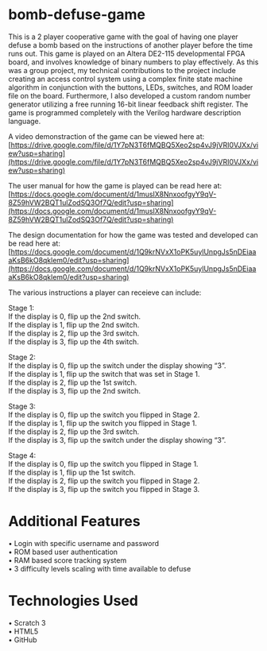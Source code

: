 # bomb-defuse-game
This is a 2 player cooperative game with the goal of having one player defuse a bomb based on the instructions of another player before the time runs out. This game is played on an Altera DE2-115 developmental FPGA board, and involves knowledge of binary numbers to play effectively. As this was a group project, my technical contributions to the project include creating an access control system using a complex finite state machine algorithm in conjunction with the buttons, LEDs, switches, and ROM loader file on the board. Furthermore, I also developed a custom random number generator utilizing a free running 16-bit linear feedback shift register. The game is programmed completely with the Verilog hardware description language.<br/>

A video demonstraction of the game can be viewed here at: [https://drive.google.com/file/d/1Y7pN3T6fMQBQ5Xeo2sp4vJ9jVRI0VJXx/view?usp=sharing](https://drive.google.com/file/d/1Y7pN3T6fMQBQ5Xeo2sp4vJ9jVRI0VJXx/view?usp=sharing)

The user manual for how the game is played can be read here at: [https://docs.google.com/document/d/1musIX8NnxoofgyY9qV-8Z59hVW2BQT1ulZodSQ3Of7Q/edit?usp=sharing](https://docs.google.com/document/d/1musIX8NnxoofgyY9qV-8Z59hVW2BQT1ulZodSQ3Of7Q/edit?usp=sharing)

The design documentation for how the game was tested and developed can be read here at: [https://docs.google.com/document/d/1Q9krNVxX1oPK5uylUnpgJs5nDEiaaaKsB6kO8qklem0/edit?usp=sharing](https://docs.google.com/document/d/1Q9krNVxX1oPK5uylUnpgJs5nDEiaaaKsB6kO8qklem0/edit?usp=sharing)

The various instructions a player can receieve can include:<br/>

Stage 1:</br>
If the display is 0, flip up the 2nd switch.</br>
If the display is 1, flip up the 2nd switch.</br>
If the display is 2, flip up the 3rd switch.</br>
If the display is 3, flip up the 4th switch.<br/>

Stage 2:</br>
If the display is 0, flip up the switch under the display showing “3”.</br>
If the display is 1, flip up the switch that was set in Stage 1.</br>
If the display is 2, flip up the 1st switch.</br>
If the display is 3, flip up the 2nd switch.</br>

Stage 3:</br>
If the display is 0, flip up the switch you flipped in Stage 2.</br>
If the display is 1, flip up the switch you flipped in Stage 1.</br>
If the display is 2, flip up the 3rd switch.</br>
If the display is 3, flip up the switch under the display showing “3”.<br/>

Stage 4:</br>
If the display is 0, flip up the switch you flipped in Stage 1.</br>
If the display is 1, flip up the 1st switch.</br>
If the display is 2, flip up the switch you flipped in Stage 2.</br>
If the display is 3, flip up the switch you flipped in Stage 3.<br/>

# Additional Features
 • Login with specific username and password<br/>
 • ROM based user authentication<br/>
 • RAM based score tracking system<br/>
 • 3 difficulty levels scaling with time available to defuse<br/>

# Technologies Used
 • Scratch 3<br/>
 • HTML5<br/>
 • GitHub<br/>
